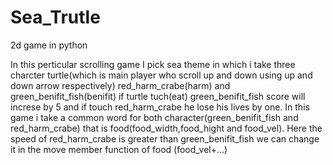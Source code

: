 # Sea_Trutle
2d game in python

In this perticular scrolling game I pick sea theme in which i take three charcter
turtle(which is main player who scroll up and down using up and down arrow respectively)
red_harm_crabe(harm) and green_benifit_fish(benifit)
if turtle tuch(eat) green_benifit_fish score will increse by 5 and
if touch red_harm_crabe he lose his lives by one.
In this game i take a common word for both character(green_benifit_fish and red_harm_crabe) that is food(food_width,food_hight and food_vel).
Here the speed of red_harm_crabe is greater than green_benifit_fish we can change it in the move member function of food (food_vel+...)
